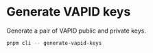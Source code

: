 # Generate VAPID keys

Generate a pair of VAPID public and private keys.

```sh
pnpm cli -- generate-vapid-keys
```

